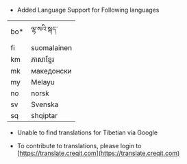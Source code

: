 - Added Language Support for Following languages

<table class="table table-bordered">
    <tr>
        <td style="width: 30%">bo*</td>
        <td>ལྷ་སའི་སྐད་</td>
    </tr>
    <tr>
        <td>fi</td>
        <td>suomalainen</td>
    </tr>
    <tr>
        <td>km</td>
        <td>ភាសាខ្មែរ</td>
    </tr>
    <tr>
        <td>mk</td>
        <td>македонски</td>
    </tr>
    <tr>
        <td>my</td>
        <td>Melayu</td>
    </tr>
    <tr>
        <td>no</td>
        <td>norsk</td>
    </tr>
    <tr>
        <td>sv</td>
        <td>Svenska</td>
    </tr>
    <tr>
        <td>sq</td>
        <td>shqiptar</td>
    </tr>
</table>

* Unable to find translations for Tibetian via Google

- To contribute to translations, please login to [https://translate.creqit.com](https://translate.creqit.com)
